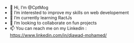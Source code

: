 - 👋 Hi, I’m @CptMog
- 👀 I’m interested to improve my skills on web developement
- 🌱 I’m currently learning RactJs
- 💞️ I’m looking to collaborate on fun projects
- 📫 You can reach me on my Linkedin : https://www.linkedin.com/in/djawad-mohamed/

<!---
CptMog/CptMog is a ✨ special ✨ repository because its `README.md` (this file) appears on your GitHub profile.
You can click the Preview link to take a look at your changes.
--->
